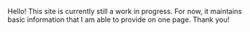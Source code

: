Hello! This site is currently still a work in progress. For now, it maintains basic information that I am able to provide on one page. Thank you!
